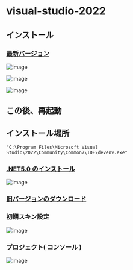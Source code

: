 # visual-studio-2022

## インストール

### [最新バージョン](https://visualstudio.microsoft.com/ja/)

![image](https://user-images.githubusercontent.com/1501327/163509698-db7a5cce-2f39-47af-8831-37b4a618b1a3.png)

![image](https://user-images.githubusercontent.com/1501327/163509799-21ec269e-9521-4331-a02e-4f54adb75de0.png)

![image](https://user-images.githubusercontent.com/1501327/163509959-473a1228-10c5-4539-b511-31b229f7155d.png)

## この後、再起動

## インストール場所
```
"C:\Program Files\Microsoft Visual Studio\2022\Community\Common7\IDE\devenv.exe"
```

### [.NET5.0 のインストール](https://dotnet.microsoft.com/ja-jp/download/dotnet/5.0)
![image](https://user-images.githubusercontent.com/1501327/163530763-36488b57-1d56-4ff1-85ee-ae765d0bad15.png)


### [旧バージョンのダウンロード](https://visualstudio.microsoft.com/ja/vs/older-downloads/)


### 初期スキン設定
![image](https://user-images.githubusercontent.com/1501327/163745626-b7850a31-70e7-4d27-9c3f-9bd09c08f784.png)

### プロジェクト( コンソール )
![image](https://user-images.githubusercontent.com/1501327/163745713-127035fc-2913-4d81-8665-7fcd0b7ee7df.png)
